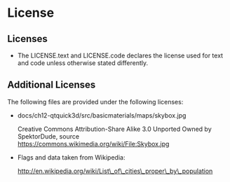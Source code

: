 # License

## Licenses

* The LICENSE.text and LICENSE.code declares the license used for text and code unless otherwise stated differently.

## Additional Licenses

The following files are provided under the following licenses:

*   docs/ch12-qtquick3d/src/basicmaterials/maps/skybox.jpg

    Creative Commons Attribution-Share Alike 3.0 Unported Owned by SpektorDude, source https://commons.wikimedia.org/wiki/File:Skybox.jpg
*   Flags and data taken from Wikipedia:

    http://en.wikipedia.org/wiki/List\_of\_cities\_proper\_by\_population
